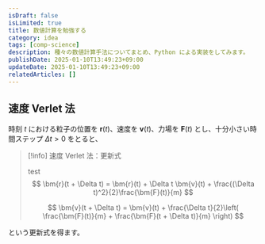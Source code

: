 ```yaml
---
isDraft: false
isLimited: true
title: 数値計算を勉強する
category: idea
tags: [comp-science]
description: 種々の数値計算手法についてまとめ、Python による実装をしてみます。
publishDate: 2025-01-10T13:49:23+09:00
updateDate: 2025-01-10T13:49:23+09:00
relatedArticles: []
---
```


## 速度 Verlet 法

時刻 $t$ における粒子の位置を $\bm{r}(t)$、速度を $\bm{v}(t)$、力場を $\bm{F}(t)$ とし、十分小さい時間ステップ $\Delta t > 0$ をとると、

> [!info] 速度 Verlet 法：更新式
> 
> test
> $$
> \bm{r}(t + \Delta t) = \bm{r}(t) + \Delta t \bm{v}(t) + \frac{(\Delta t)^2}{2}\frac{\bm{F}(t)}{m}
> $$
> 
> $$
> \bm{v}(t + \Delta t) = \bm{v}(t) + \frac{\Delta t}{2}\left( \frac{\bm{F}(t)}{m} + \frac{\bm{F}(t + \Delta t)}{m} \right)
> $$

という更新式を得ます。

